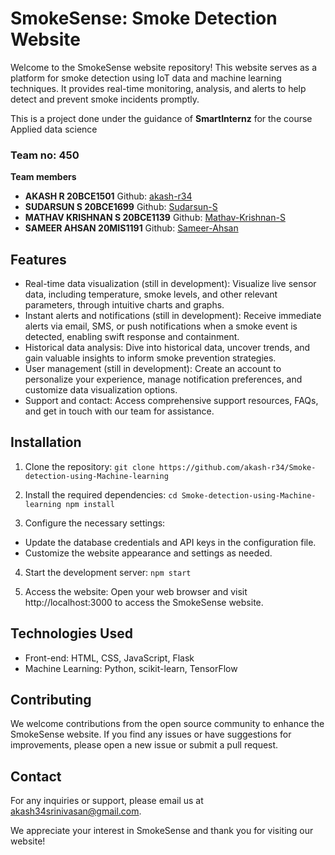 # SmokeSense: Smoke Detection Website

Welcome to the SmokeSense website repository! This website serves as a platform for smoke detection using IoT data and machine learning techniques. It provides real-time monitoring, analysis, and alerts to help detect and prevent smoke incidents promptly.

This is a project done under the guidance of <b>SmartInternz</b> for the course Applied data science

<h3>Team no: 450</h3>
<b>Team members</b>
<ul>
<li><b>AKASH R 20BCE1501</b> Github: <a href="https://github.com/akash-r34">akash-r34</a></li>
<li><b>SUDARSUN	S 20BCE1699</b> Github: <a href="https://github.com/SudarsunTech">Sudarsun-S</a></li>
<li><b>MATHAV	KRISHNAN S 20BCE1139</b> Github: <a href="https://github.com/mathavkrishnan">Mathav-Krishnan-S</a></li>
<li><b>SAMEER	AHSAN 20MIS1191</b> Github: <a href="https://github.com/SameerAhsan38">Sameer-Ahsan</a></li>
</ul>

## Features
- Real-time data visualization (still in development): Visualize live sensor data, including temperature, smoke levels, and other relevant parameters, through intuitive charts and graphs.
- Instant alerts and notifications (still in development): Receive immediate alerts via email, SMS, or push notifications when a smoke event is detected, enabling swift response and containment.
- Historical data analysis: Dive into historical data, uncover trends, and gain valuable insights to inform smoke prevention strategies.
- User management (still in development): Create an account to personalize your experience, manage notification preferences, and customize data visualization options.
- Support and contact: Access comprehensive support resources, FAQs, and get in touch with our team for assistance.

## Installation
1. Clone the repository:
`git clone https://github.com/akash-r34/Smoke-detection-using-Machine-learning`

2. Install the required dependencies:
`cd Smoke-detection-using-Machine-learning
npm install`

3. Configure the necessary settings:
- Update the database credentials and API keys in the configuration file.
- Customize the website appearance and settings as needed.

4. Start the development server:
`npm start`


6. Access the website:
Open your web browser and visit http://localhost:3000 to access the SmokeSense website.

## Technologies Used
- Front-end: HTML, CSS, JavaScript, Flask
- Machine Learning: Python, scikit-learn, TensorFlow

## Contributing
We welcome contributions from the open source community to enhance the SmokeSense website. If you find any issues or have suggestions for improvements, please open a new issue or submit a pull request.

## Contact
For any inquiries or support, please email us at [akash34srinivasan@gmail.com](mailto:akash34srinivasan@gmail.com).

We appreciate your interest in SmokeSense and thank you for visiting our website!
